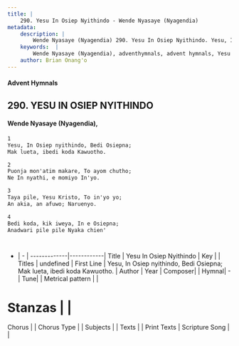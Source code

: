 ```yaml
---
title: |
    290. Yesu In Osiep Nyithindo - Wende Nyasaye (Nyagendia)
metadata:
    description: |
        Wende Nyasaye (Nyagendia) 290. Yesu In Osiep Nyithindo. Yesu, In Osiep nyithindo, Bedi Osiepna; Mak lueta, ibedi koda Kawuotho.  
    keywords:  |
        Wende Nyasaye (Nyagendia), adventhymnals, advent hymnals, Yesu In Osiep Nyithindo, Yesu, In Osiep nyithindo, Bedi Osiepna; Mak lueta, ibedi koda Kawuotho.. 
    author: Brian Onang'o
---
```


#### Advent Hymnals
## 290. YESU IN OSIEP NYITHINDO
####  Wende Nyasaye (Nyagendia),

```txt
1
Yesu, In Osiep nyithindo, Bedi Osiepna;
Mak lueta, ibedi koda Kawuotho.

2
Puonja mon'atim makare, To ayom chutho;
Ne In nyathi, e momiyo In'yo.

3
Taya pile, Yesu Kristo, To in'yo yo;
An akia, an afuwo; Naruenyo.

4
Bedi koda, kik iweya, In e Osiepna;
Anadwari pile pile Nyaka chien'




```

- |   -  |
-------------|------------|
Title | Yesu In Osiep Nyithindo |
Key |  |
Titles | undefined |
First Line | Yesu, In Osiep nyithindo, Bedi Osiepna; Mak lueta, ibedi koda Kawuotho. |
Author | 
Year | 
Composer| |
Hymnal|  - |
Tune|  |
Metrical pattern | |
# Stanzas |  |
Chorus |  |
Chorus Type |  |
Subjects | |
Texts |  |
Print Texts | 
Scripture Song |  |
    
